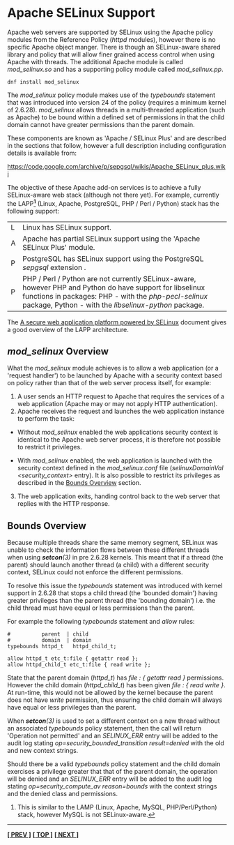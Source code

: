 # Apache SELinux Support

Apache web servers are supported by SELinux using the Apache policy
modules from the Reference Policy (*httpd* modules), however there is no
specific Apache object manger. There is though an SELinux-aware shared
library and policy that will allow finer grained access control when
using Apache with threads. The additional Apache module is called
*mod_selinux.so* and has a supporting policy module called *mod_selinux.pp*.

```
dnf install mod_selinux
```

The *mod_selinux* policy module makes use of the *typebounds* statement that
was introduced into version 24 of the policy (requires a minimum kernel of
2.6.28). *mod_selinux* allows threads in a multi-threaded application (such
as Apache) to be bound within a defined set of permissions in that the
child domain cannot have greater permissions than the parent domain.

These components are known as 'Apache / SELinux Plus' and are described
in the sections that follow, however a full description including
configuration details is available from:

<https://code.google.com/archive/p/sepgsql/wikis/Apache_SELinux_plus.wiki>

The objective of these Apache add-on services is to achieve a fully
SELinux-aware web stack (although not there yet). For example, currently
the LAPP<a href="#fnap1" class="footnote-ref" id="fnaph1"><strong><sup>1</sup></strong></a>
(Linux, Apache, PostgreSQL, PHP / Perl / Python) stack has the following support:

<table>
<tbody>
<tr>
<td>L</td>
<td>Linux has SELinux support.</td>
</tr>
<tr>
<td>A</td>
<td>Apache has partial SELinux support using the 'Apache SELinux Plus' module.</td>
</tr>
<tr>
<td>P</td>
<td>PostgreSQL has SELinux support using the PostgreSQL <em>sepgsql</em> extension .</td>
</tr>
<tr>
<td>P</td>
<td>PHP / Perl / Python are not currently SELinux-aware, however PHP and Python do have support for libselinux functions in packages: PHP - with the <em>php-pecl-selinux</em> package, Python - with the <em>libselinux-python</em> package.</td>
</tr>
</tbody>
</table>

The [A secure web application platform powered by SELinux](http://sepgsql.googlecode.com/files/LCA20090120-lapp-selinux.pdf)
document gives a good overview of the LAPP architecture.


## *mod_selinux* Overview

What the *mod_selinux* module achieves is to allow a web application
(or a 'request handler') to be launched by Apache with a security
context based on policy rather than that of the web server process
itself, for example:

1.  A user sends an HTTP request to Apache that requires the services of
    a web application (Apache may or may not apply HTTP authentication).
2.  Apache receives the request and launches the web application
    instance to perform the task:
-   Without *mod_selinux* enabled the web applications security context
    is identical to the Apache web server process, it is therefore not
    possible to restrict it privileges.

-   With *mod_selinux* enabled, the web application is launched with
    the security context defined in the *mod_selinux.conf* file
    (*selinuxDomainVal &lt;security_context&gt;* entry). It is also
    possible to restrict its privileges as described in the
    [Bounds Overview](#bounds-overview) section.

3.  The web application exits, handing control back to the web server
    that replies with the HTTP response.


## Bounds Overview

Because multiple threads share the same memory segment, SELinux was
unable to check the information flows between these different threads
when using ***setcon**(3)* in pre 2.6.28 kernels. This meant that if a
thread (the parent) should launch another thread (a child) with a
different security context, SELinux could not enforce the different
permissions.

To resolve this issue the *typebounds* statement was introduced with
kernel support in 2.6.28 that stops a child thread (the 'bounded domain')
having greater privileges than the parent thread (the 'bounding domain')
i.e. the child thread must have equal or less permissions than the parent.

For example the following *typebounds* statement and *allow* rules:

```
#          parent  | child
#          domain  | domain
typebounds httpd_t   httpd_child_t;

allow httpd_t etc_t:file { getattr read };
allow httpd_child_t etc_t:file { read write };
```

State that the parent domain (*httpd_t*) has *file : { getattr read }*
permissions. However the child domain (*httpd_child_t*) has been given
*file : { read write }*. At run-time, this would not be allowed by the
kernel because the parent does not have *write* permission, thus
ensuring the child domain will always have equal or less privileges than
the parent.

When ***setcon**(3)* is used to set a different context on a new thread
without an associated *typebounds* policy statement, then the call will
return 'Operation not permitted' and an *SELINUX_ERR* entry will be added
to the audit log stating *op=security_bounded_transition result=denied*
with the old and new context strings.

Should there be a valid *typebounds* policy statement and the child
domain exercises a privilege greater that that of the parent domain, the
operation will be denied and an *SELINUX_ERR* entry will be added to
the audit log stating *op=security_compute_av reason=bounds* with
the context strings and the denied class and permissions.



<section class="footnotes">
<ol>
<li id="fnap1"><p>This is similar to the LAMP (Linux, Apache, MySQL, PHP/Perl/Python) stack, however MySQL is not SELinux-aware.<a href="#fnaph1" class="footnote-back">↩</a></p></li>
</ol>
</section>


<!-- %CUTHERE% -->

---
**[[ PREV ]](postgresql.md)** **[[ TOP ]](#)** **[[ NEXT ]](configuration_files.md)**
